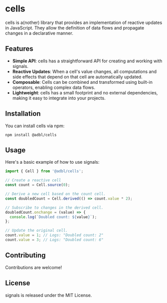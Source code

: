 # cells

cells is a(nother) library that provides an implementation of reactive updates in JavaScript. They allow the definition of data flows and propagate changes in a declarative manner.

## Features

- **Simple API**: cells has a straightforward API for creating and working with signals.
- **Reactive Updates**: When a cell's value changes, all computations and side effects that depend on that cell are automatically updated.
- **Composable**: Cells can be combined and transformed using built-in operators, enabling complex data flows.
- **Lightweight**: cells has a small footprint and no external dependencies, making it easy to integrate into your projects.

## Installation

You can install cells via npm:

```shell
npm install @adbl/cells
```

## Usage

Here's a basic example of how to use signals:

```js
import { Cell } from '@adbl/cells';

// Create a reactive cell
const count = Cell.source(0);

// Derive a new cell based on the count cell.
const doubledCount = Cell.derived(() => count.value * 2);

// Subscribe to changes in the derived cell.
doubledCount.onchange = (value) => {
  console.log(`Doubled count: ${value}`);
};

// Update the original cell.
count.value = 1; // Logs: "Doubled count: 2"
count.value = 3; // Logs: "Doubled count: 6"
```

## Contributing

Contributions are welcome!

## License

signals is released under the MIT License.
